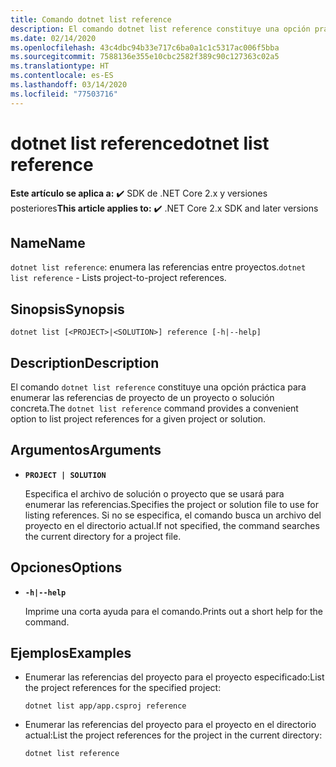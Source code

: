 ```yaml
---
title: Comando dotnet list reference
description: El comando dotnet list reference constituye una opción práctica para enumerar referencias entre proyectos.
ms.date: 02/14/2020
ms.openlocfilehash: 43c4dbc94b33e717c6ba0a1c1c5317ac006f5bba
ms.sourcegitcommit: 7588136e355e10cbc2582f389c90c127363c02a5
ms.translationtype: HT
ms.contentlocale: es-ES
ms.lasthandoff: 03/14/2020
ms.locfileid: "77503716"
---
```

# <a name="dotnet-list-reference"></a><span data-ttu-id="83e2c-103">dotnet list reference</span><span class="sxs-lookup"><span data-stu-id="83e2c-103">dotnet list reference</span></span>

<span data-ttu-id="83e2c-104">**Este artículo se aplica a:** ✔️ SDK de .NET Core 2.x y versiones posteriores</span><span class="sxs-lookup"><span data-stu-id="83e2c-104">**This article applies to:** ✔️ .NET Core 2.x SDK and later versions</span></span>

## <a name="name"></a><span data-ttu-id="83e2c-105">Name</span><span class="sxs-lookup"><span data-stu-id="83e2c-105">Name</span></span>

<span data-ttu-id="83e2c-106">`dotnet list reference`: enumera las referencias entre proyectos.</span><span class="sxs-lookup"><span data-stu-id="83e2c-106">`dotnet list reference` - Lists project-to-project references.</span></span>

## <a name="synopsis"></a><span data-ttu-id="83e2c-107">Sinopsis</span><span class="sxs-lookup"><span data-stu-id="83e2c-107">Synopsis</span></span>

`dotnet list [<PROJECT>|<SOLUTION>] reference [-h|--help]`

## <a name="description"></a><span data-ttu-id="83e2c-108">Description</span><span class="sxs-lookup"><span data-stu-id="83e2c-108">Description</span></span>

<span data-ttu-id="83e2c-109">El comando `dotnet list reference` constituye una opción práctica para enumerar las referencias de proyecto de un proyecto o solución concreta.</span><span class="sxs-lookup"><span data-stu-id="83e2c-109">The `dotnet list reference` command provides a convenient option to list project references for a given project or solution.</span></span>

## <a name="arguments"></a><span data-ttu-id="83e2c-110">Argumentos</span><span class="sxs-lookup"><span data-stu-id="83e2c-110">Arguments</span></span>

* **`PROJECT | SOLUTION`**

  <span data-ttu-id="83e2c-111">Especifica el archivo de solución o proyecto que se usará para enumerar las referencias.</span><span class="sxs-lookup"><span data-stu-id="83e2c-111">Specifies the project or solution file to use for listing references.</span></span> <span data-ttu-id="83e2c-112">Si no se especifica, el comando busca un archivo del proyecto en el directorio actual.</span><span class="sxs-lookup"><span data-stu-id="83e2c-112">If not specified, the command searches the current directory for a project file.</span></span>

## <a name="options"></a><span data-ttu-id="83e2c-113">Opciones</span><span class="sxs-lookup"><span data-stu-id="83e2c-113">Options</span></span>

* **`-h|--help`**

  <span data-ttu-id="83e2c-114">Imprime una corta ayuda para el comando.</span><span class="sxs-lookup"><span data-stu-id="83e2c-114">Prints out a short help for the command.</span></span>

## <a name="examples"></a><span data-ttu-id="83e2c-115">Ejemplos</span><span class="sxs-lookup"><span data-stu-id="83e2c-115">Examples</span></span>

* <span data-ttu-id="83e2c-116">Enumerar las referencias del proyecto para el proyecto especificado:</span><span class="sxs-lookup"><span data-stu-id="83e2c-116">List the project references for the specified project:</span></span>

  ```dotnetcli
  dotnet list app/app.csproj reference
  ```

* <span data-ttu-id="83e2c-117">Enumerar las referencias del proyecto para el proyecto en el directorio actual:</span><span class="sxs-lookup"><span data-stu-id="83e2c-117">List the project references for the project in the current directory:</span></span>

  ```dotnetcli
  dotnet list reference
  ```
